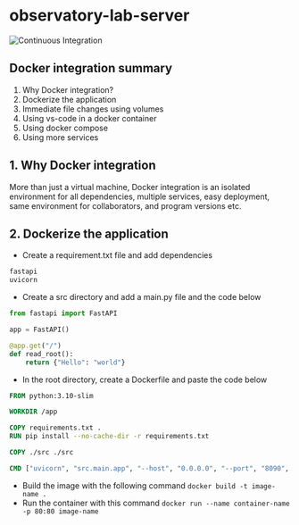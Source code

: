 # observatory-lab-server

![Continuous Integration](https://github.com/emukupa/observatory-lab-server/actions/workflows/main.yml/badge.svg)

## Docker integration summary

1. Why Docker integration?
2. Dockerize the application
3. Immediate file changes using volumes
4. Using vs-code in a docker container
5. Using docker compose
6. Using more services

## 1. Why Docker integration

More than just a virtual machine, Docker integration is an isolated environment for all dependencies, multiple services, easy deployment, same environment for collaborators, and program versions etc.

## 2. Dockerize the application

- Create a requirement.txt file and add dependencies

```txt
fastapi
uvicorn
```

- Create a src directory and add a main.py file and the code below

```python
from fastapi import FastAPI

app = FastAPI()

@app.get("/")
def read_root():
    return {"Hello": "world"}
```

- In the root directory, create a Dockerfile and paste the code below

```Dockerfile
FROM python:3.10-slim

WORKDIR /app

COPY requirements.txt .
RUN pip install --no-cache-dir -r requirements.txt

COPY ./src ./src

CMD ["uvicorn", "src.main.app", "--host", "0.0.0.0", "--port", "8090", "--reload"]
```

- Build the image with the following command `docker build -t image-name .`
- Run the container with this command `docker run --name container-name -p 80:80 image-name`
